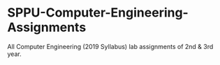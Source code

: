 # SPPU-Computer-Engineering-Assignments
All Computer Engineering (2019 Syllabus) lab assignments of 2nd & 3rd year.
